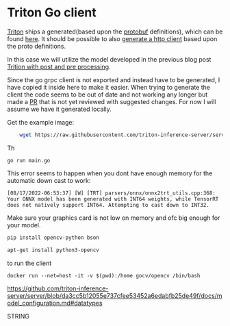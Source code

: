 # Triton Go client

[Triton](https://github.com/triton-inference-server) ships a generated(based upon the [protobuf](https://developers.google.com/protocol-buffers) definitions), which can be found [here](https://github.com/triton-inference-server/client/tree/main/src/grpc_generated/go). It should be possible to also [generate a http client](https://developers.google.com/protocol-buffers/docs/reference/go-generated) based upon the proto definitions. 

In this case we will utilize the model developed in the previous blog post [Trition with post and pre processing](https://github.com/Njorda/trition-ensemble). 

Since the go grpc client is not exported and instead have to be generated, I have copied it inside here to make it easier. When trying to generate the client the code seems to be out of date and not working any longer but made a [PR](https://github.com/triton-inference-server/client/pull/138) that is not yet reviewed with suggested changes. For now I will assume we have it generated locally. 

Get the example image: 

```bash
    wget https://raw.githubusercontent.com/triton-inference-server/server/main/qa/images/mug.jpg -O "mug.jpg"
```


Th
```
go run main.go
```


This error seems to happen when you dont have enough memory for the automatic down cast to work:
```
[08/17/2022-06:53:37] [W] [TRT] parsers/onnx/onnx2trt_utils.cpp:368: Your ONNX model has been generated with INT64 weights, while TensorRT does not natively support INT64. Attempting to cast down to INT32.
```

Make sure your graphics card is not low on memory and ofc big enough for your model. 


```bash
pip install opencv-python bson
```

```bash
apt-get install python3-opencv
```

to run the client
```
docker run --net=host -it -v $(pwd):/home gocv/opencv /bin/bash
```


https://github.com/triton-inference-server/server/blob/da3cc5b12055e737cfee53452a6edabfb25de49f/docs/model_configuration.md#datatypes

STRING